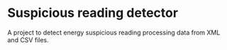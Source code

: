 # Suspicious reading detector

A project to detect energy suspicious reading processing data from XML and CSV files.